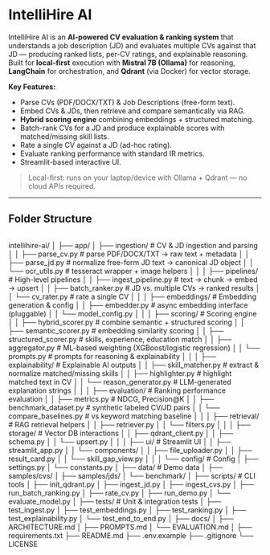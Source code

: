  
# IntelliHire AI

IntelliHire AI is an **AI-powered CV evaluation & ranking system** that understands a job description (JD) and evaluates multiple CVs against that JD — producing ranked lists, per-CV ratings, and explainable reasoning.  
Built for **local-first** execution with **Mistral 7B (Ollama)** for reasoning, **LangChain** for orchestration, and **Qdrant** (via Docker) for vector storage.  

**Key Features:**
- Parse CVs (PDF/DOCX/TXT) & Job Descriptions (free-form text).
- Embed CVs & JDs, then retrieve and compare semantically via RAG.
- **Hybrid scoring engine** combining embeddings + structured matching.
- Batch-rank CVs for a JD and produce explainable scores with matched/missing skill lists.
- Rate a single CV against a JD (ad-hoc rating).
- Evaluate ranking performance with standard IR metrics.
- Streamlit-based interactive UI.

> Local-first: runs on your laptop/device with Ollama + Qdrant — no cloud APIs required.

---

## **Folder Structure**


```

```
intellihire-ai/
│
├── app/
│ ├── ingestion/ # CV & JD ingestion and parsing
│ │ ├── parse_cv.py # parse PDF/DOCX/TXT -> raw text + metadata
│ │ ├── parse_jd.py # normalize free-form JD text -> canonical JD object
│ │ └── ocr_utils.py # tesseract wrapper + image helpers
│ │
│ ├── pipelines/ # High-level pipelines
│ │ ├── ingest_pipeline.py # text -> chunk -> embed -> upsert
│ │ ├── batch_ranker.py # JD vs. multiple CVs -> ranked results
│ │ └── cv_rater.py # rate a single CV
│ │
│ ├── embeddings/ # Embedding generation & config
│ │ ├── embedder.py # async embedding interface (pluggable)
│ │ └── model_config.py
│ │
│ ├── scoring/ # Scoring engine
│ │ ├── hybrid_scorer.py # combine semantic + structured scoring
│ │ ├── semantic_scorer.py # embedding similarity scoring
│ │ ├── structured_scorer.py # skills, experience, education match
│ │ ├── aggregator.py # ML-based weighting (XGBoost/logistic regression)
│ │ └── prompts.py # prompts for reasoning & explainability
│ │
│ ├── explainability/ # Explainable AI outputs
│ │ ├── skill_matcher.py # extract & normalize matched/missing skills
│ │ ├── highlighter.py # highlight matched text in CV
│ │ └── reason_generator.py # LLM-generated explanation strings
│ │
│ ├── evaluation/ # Ranking performance evaluation
│ │ ├── metrics.py # NDCG, Precision@K
│ │ ├── benchmark_dataset.py # synthetic labeled CV/JD pairs
│ │ └── compare_baselines.py # vs keyword matching baseline
│ │
│ ├── retrieval/ # RAG retrieval helpers
│ │ ├── retriever.py
│ │ └── filters.py
│ │
│ ├── storage/ # Vector DB interactions
│ │ ├── qdrant_client.py
│ │ ├── schema.py
│ │ └── upsert.py
│ │
│ ├── ui/ # Streamlit UI
│ │ ├── streamlit_app.py
│ │ └── components/
│ │ ├── file_uploader.py
│ │ ├── result_card.py
│ │ └── skill_gap_view.py
│ │
│ └── config/ # Config
│ ├── settings.py
│ └── constants.py
│
├── data/ # Demo data
│ ├── samples/cvs/
│ ├── samples/jds/
│ └── benchmark/
│
├── scripts/ # CLI tools
│ ├── init_qdrant.py
│ ├── ingest_jd.py
│ ├── ingest_cvs.py
│ ├── run_batch_ranking.py
│ ├── rate_cv.py
│ ├── run_demo.py
│ └── evaluate_model.py
│
├── tests/ # Unit & integration tests
│ ├── test_ingest.py
│ ├── test_embeddings.py
│ ├── test_ranking.py
│ ├── test_explainability.py
│ └── test_end_to_end.py
│
├── docs/
│ ├── ARCHITECTURE.md
│ ├── PROMPTS.md
│ └── EVALUATION.md
│
├── requirements.txt
├── README.md
├── .env.example
├── .gitignore
└── LICENSE
```